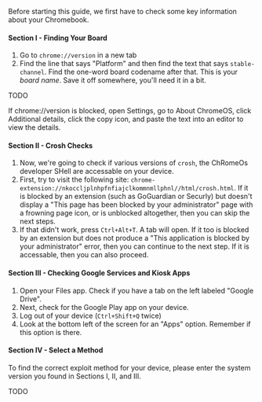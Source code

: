 Before starting this guide, we first have to check some key information about your Chromebook.

#### Section I - Finding Your Board

1. Go to `chrome://version` in a new tab
1. Find the line that says "Platform" and then find the text that says `stable-channel`. Find the one-word board codename after that. This is your *board name*. Save it off somewhere, you'll need it in a bit.

TODO

If chrome://version is blocked, open Settings, go to About ChromeOS, click Additional details, click the copy icon, and paste the text into an editor to view the details.


#### Section II - Crosh Checks

1. Now, we're going to check if various versions of `crosh`, the ChRomeOs developer SHell are accessable on your device.
1. First, try to visit the following site: `chrome-extension://nkoccljplnhpfnfiajclkommnmllphnl//html/crosh.html`. If it is blocked by an extension (such as GoGuardian or Securly) but doesn't display a "This page has been blocked by your administrator" page with a frowning page icon, or is unblocked altogether, then you can skip the next steps.
1. If that didn't work, press `Ctrl+Alt+T`. A tab will open. If it too is blocked by an extension but does not produce a "This application is blocked by your administrator" error, then you can continue to the next step. If it is accessable, then you can also proceed.

#### Section III - Checking Google Services and Kiosk Apps

1. Open your Files app. Check if you have a tab on the left labeled "Google Drive".
1. Next, check for the Google Play app on your device.
1. Log out of your device (`Ctrl+Shift+Q` twice)
1. Look at the bottom left of the screen for an "Apps" option. Remember if this option is there.

#### Section IV - Select a Method

To find the correct exploit method for your device, please enter the system version you found in Sections I, II, and III.

TODO